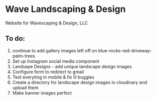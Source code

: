 # Wave Landscaping & Design

Website for Wavescaping & Design, LLC

## To do:

1. continue to add gallery images left off on blue-rocks-red-driveway-palm-trees
2. Set up Instagram social media component
3. Landsape Designs - add unique landscape design images
4. Configure form to redirect to gmail
5. Test everyting in mobile & fix lil buggies
6. Create a directory for landscape design images in cloudinary and upload them
7. Make banner images perfect
